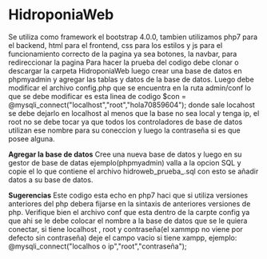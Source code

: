 # HidroponiaWeb
Se utiliza como framework el bootstrap 4.0.0, tambien utilizamos php7 para el backend, html para el frontend, css para los estilos
y js para el funcionamiento correcto de la pagina ya sea botones, la navbar, para redireccionar la pagina
Para hacer la prueba del codigo debe clonar o descargar la carpeta HidroponiaWeb luego crear una base de datos en phpmyadmin y 
agregar las tablas y datos de la base de datos. Luego debe modificar el archivo config.php que se encuentra en la ruta admin/conf
lo que se debe modificar es esta linea de codigo $con = @mysqli_connect("localhost","root","hola70859604"); donde sale locahost 
se debe dejarlo en localhost al menos que la base no sea local y tenga ip, el root no se debe tocar ya que todos los 
controladores de base de datos utilizan ese nombre para su coneccion y luego la contraseña si es que posee alguna.

**Agregar la base de datos**
Cree una nueva base de datos y luego en su gestor de base de datas ejemplo(phpmyadmin) valla a la opcion SQL y copie el lo que contiene el archivo hidroweb_prueba_.sql con esto se añadir datos a su base de datos.

**Sugerencias**
Este codigo esta echo en php7 haci que si utiliza versiones anteriores del php debera fijarse en la sintaxis de anteriores versiones de php.
Verifique bien el archivo conf que esta dentro de la carpte config ya que ahi se le debe colocar el nombre a la base de datos que se le quiera conectar, si tiene localhost , root y contraseña(el xammpp no viene por defecto sin contraseña) deje el campo vacio si tiene xampp, ejemplo: 
@mysqli_connect("localhos o ip","root","contraseña");
